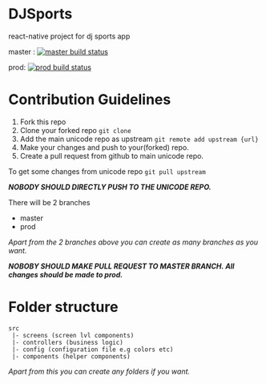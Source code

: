 # DJSports
react-native project for dj sports app

<p>
 
  master :
  <a href="https://travis-ci.com/github/djunicode/DJSports">
    <img src="https://travis-ci.com/djunicode/DJSports.svg?branch=master" alt="master build status" />
  </a>

 prod:
  <a href="https://travis-ci.com/github/djunicode/DJSports">
    <img src="https://travis-ci.com/djunicode/DJSports.svg?branch=prod" alt="prod build status" />
  </a>
 
</p>

# Contribution Guidelines

1. Fork this repo
2. Clone your forked repo `git clone`
3. Add the main unicode repo as upstream `git remote add upstream {url}`
4. Make your changes and push to your(forked) repo.
5. Create a pull request from github to main unicode repo.

To get some changes from unicode repo `git pull upstream`

__*NOBODY SHOULD DIRECTLY PUSH TO THE UNICODE REPO.*__

There will be 2 branches
- master
- prod

_Apart from the 2 branches above you can create as many branches as you want._

__*NOBOBY SHOULD MAKE PULL REQUEST TO MASTER BRANCH. All changes should be made to prod.*__


# Folder structure
```
src
 |- screens (screen lvl components)
 |- controllers (business logic)
 |- config (configuration file e.g colors etc)
 |- components (helper components)
```

_Apart from this you can create any folders if you want._


